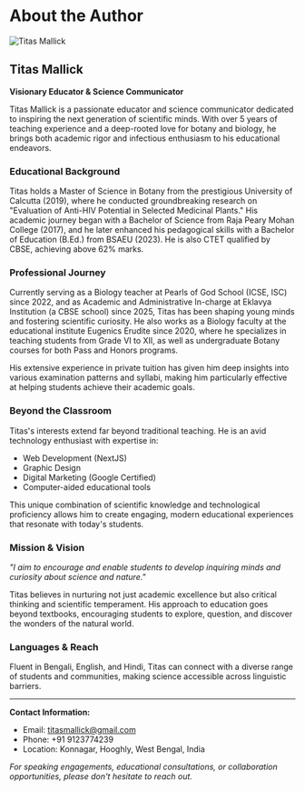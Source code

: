 # About the Author

![Titas Mallick](https://spirogen.eugenicserudite.xyz/Titas.webp)

## Titas Mallick
**Visionary Educator & Science Communicator**

Titas Mallick is a passionate educator and science communicator dedicated to inspiring the next generation of scientific minds. With over 5 years of teaching experience and a deep-rooted love for botany and biology, he brings both academic rigor and infectious enthusiasm to his educational endeavors.

### Educational Background

Titas holds a Master of Science in Botany from the prestigious University of Calcutta (2019), where he conducted groundbreaking research on "Evaluation of Anti-HIV Potential in Selected Medicinal Plants." His academic journey began with a Bachelor of Science from Raja Peary Mohan College (2017), and he later enhanced his pedagogical skills with a Bachelor of Education (B.Ed.) from BSAEU (2023). He is also CTET qualified by CBSE, achieving above 62% marks.

### Professional Journey

Currently serving as a Biology teacher at Pearls of God School (ICSE, ISC) since 2022, and as Academic and Administrative In-charge at Eklavya Institution (a CBSE school) since 2025, Titas has been shaping young minds and fostering scientific curiosity. He also works as a Biology faculty at the educational institute Eugenics Erudite since 2020, where he specializes in teaching students from Grade VI to XII, as well as undergraduate Botany courses for both Pass and Honors programs.

His extensive experience in private tuition has given him deep insights into various examination patterns and syllabi, making him particularly effective at helping students achieve their academic goals.

### Beyond the Classroom

Titas's interests extend far beyond traditional teaching. He is an avid technology enthusiast with expertise in:
- Web Development (NextJS)
- Graphic Design
- Digital Marketing (Google Certified)
- Computer-aided educational tools

This unique combination of scientific knowledge and technological proficiency allows him to create engaging, modern educational experiences that resonate with today's students.

### Mission & Vision

*"I aim to encourage and enable students to develop inquiring minds and curiosity about science and nature."*

Titas believes in nurturing not just academic excellence but also critical thinking and scientific temperament. His approach to education goes beyond textbooks, encouraging students to explore, question, and discover the wonders of the natural world.

### Languages & Reach

Fluent in Bengali, English, and Hindi, Titas can connect with a diverse range of students and communities, making science accessible across linguistic barriers.

---

**Contact Information:**
- Email: titasmallick@gmail.com
- Phone: +91 9123774239
- Location: Konnagar, Hooghly, West Bengal, India

*For speaking engagements, educational consultations, or collaboration opportunities, please don't hesitate to reach out.*
